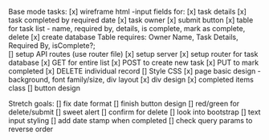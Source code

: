 Base mode tasks:
    [x] wireframe html
        -input fields for: 
            [x] task details
            [x] task completed by required date
            [x] task owner
        [x] submit button
        [x] table for task list
            - name, required by, details, is complete, mark as complete, delete
    [x] create database
        Table requires:
            Owner Name,
            Task Details,
            Required By,
            isComplete?;        
    [] setup API routes (use router file)
        [x] setup server
        [x] setup router for task database
        [x] GET for entire list
        [x] POST to create new task
        [x] PUT to mark completed
        [x] DELETE individual record
    [] Style CSS
        [x] page basic design
            -background, font family/size, div layout
        [x] div design
        [x] completed items class
        [] button design


Stretch goals:
    [] fix date format
    [] finish button design
        [] red/green for delete/submit
    [] sweet alert
        [] confirm for delete
    [] look into bootstrap
        [] text input styling
    [] add date stamp when completed
    [] check query params to reverse order
    

